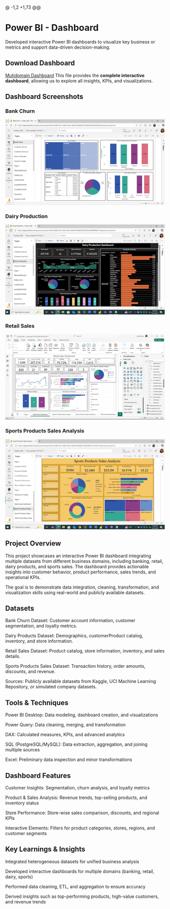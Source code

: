 @ -1,2 +1,73 @@
# Power BI - Dashboard
Developed interactive Power BI dashboards to visualize key business or metrics and support data-driven decision-making.

## Download Dashboard
[Mutidomain Dashboard](Custom_SQL.pbix)
This file provides the **complete interactive dashboard**, allowing us to explore all insights, KPIs, and visualizations.

## Dashboard Screenshots

### Bank Churn
 ![Bank Churn Details](<Bank Churn-1.PNG>)

### Dairy Production
![Dairy Production Analysis](<Dairy Production.PNG>)

### Retail Sales
![Retail Sales Dashboard](<Retail Sales Dashboard.PNG>)

### Sports Products Sales Analysis
![Sales Analysis](<Sports Products Sales Analysis-1.PNG>)

## Project Overview

This project showcases an interactive Power BI dashboard integrating multiple datasets from different business domains, including banking, retail, dairy products, and sports sales. The dashboard provides actionable insights into customer behavior, product performance, sales trends, and operational KPIs.

The goal is to demonstrate data integration, cleaning, transformation, and visualization skills using real-world and publicly available datasets.


## Datasets

Bank Churn Dataset: Customer account information, customer segmentation, and loyalty metrics.

Dairy Products Dataset: Demographics, customerProduct catalog, inventory, and store information.

Retail Sales Dataset: Product catalog, store information, inventory, and sales details. 

Sports Products Sales Dataset: Transaction history, order amounts, discounts, and revenue.

Sources: Publicly available datasets from Kaggle, UCI Machine Learning Repository, or simulated company datasets.


## Tools & Techniques

Power BI Desktop: Data modeling, dashboard creation, and visualizations

Power Query: Data cleaning, merging, and transformation

DAX: Calculated measures, KPIs, and advanced analytics

SQL (PostgreSQL/MySQL): Data extraction, aggregation, and joining multiple sources

Excel: Preliminary data inspection and minor transformations

## Dashboard Features

Customer Insights: Segmentation, churn analysis, and loyalty metrics

Product & Sales Analysis: Revenue trends, top-selling products, and inventory status

Store Performance: Store-wise sales comparison, discounts, and regional KPIs

Interactive Elements: Filters for product categories, stores, regions, and customer segments


## Key Learnings & Insights

Integrated heterogeneous datasets for unified business analysis

Developed interactive dashboards for multiple domains (banking, retail, dairy, sports)

Performed data cleaning, ETL, and aggregation to ensure accuracy

Derived insights such as top-performing products, high-value customers, and revenue trends
